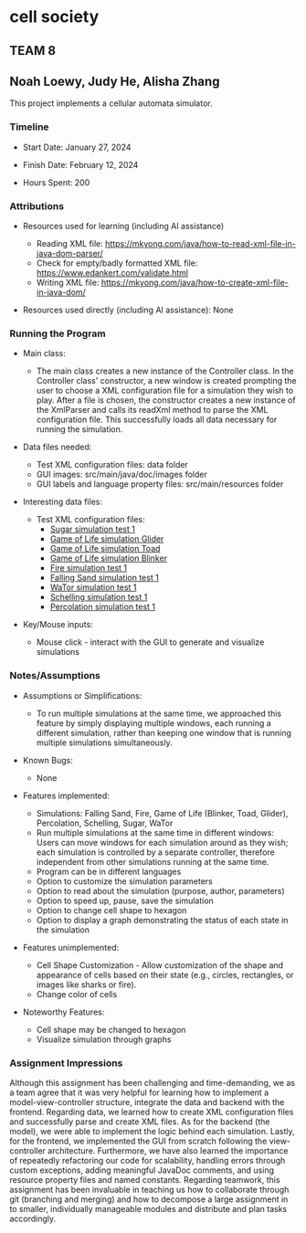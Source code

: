 # cell society
## TEAM 8
## Noah Loewy, Judy He, Alisha Zhang


This project implements a cellular automata simulator.

### Timeline

 * Start Date: January 27, 2024

 * Finish Date: February 12, 2024

 * Hours Spent: 200


### Attributions

 * Resources used for learning (including AI assistance)
   * Reading XML file: https://mkyong.com/java/how-to-read-xml-file-in-java-dom-parser/
   * Check for empty/badly formatted XML file: https://www.edankert.com/validate.html
   * Writing XML file: https://mkyong.com/java/how-to-create-xml-file-in-java-dom/
 
 * Resources used directly (including AI assistance): None


### Running the Program

 * Main class:
   * The main class creates a new instance of the Controller class. In the Controller class' constructor, a new window is created prompting the user to choose a XML configuration file for a simulation they wish to play. After a file is chosen, the constructor creates a new instance of the XmlParser and calls its readXml method to parse the XML configuration file. This successfully loads all data necessary for running the simulation.

 * Data files needed: 
   * Test XML configuration files: data folder
   * GUI images: src/main/java/doc/images folder
   * GUI labels and language property files: src/main/resources folder

 * Interesting data files:
   * Test XML configuration files:
     * [Sugar simulation test 1](data/sugar/SugarTestSmallHex.xml) 
     * [Game of Life simulation Glider](data/gameoflife/GameOfLifeGlider.xml)
     * [Game of Life simulation Toad](data/gameoflife/GameOfLifeToad.xml)
     * [Game of Life simulation Blinker](data/gameoflife/GameOfLifeBlinker.xml)
     * [Fire simulation test 1](data/fire/FireSmallSimulation1.xml)
     * [Falling Sand simulation test 1](data/falling/FallingTestWaterAbsorbsSand.xml)
     * [WaTor simulation test 1](data/wator/WaTorTest1.xml)
     * [Schelling simulation test 1](data/schelling/SchellingTest1.xml)
     * [Percolation simulation test 1](data/percolation/PercolationTest1.xml)

 * Key/Mouse inputs:
   * Mouse click - interact with the GUI to generate and visualize simulations



### Notes/Assumptions

 * Assumptions or Simplifications:
   * To run multiple simulations at the same time, we approached this feature by simply displaying multiple windows, each running a different simulation, rather than keeping one window that is running multiple simulations simultaneously.

 * Known Bugs: 
   * None

 * Features implemented:
   * Simulations: Falling Sand, Fire, Game of Life (Blinker, Toad, Glider), Percolation, Schelling, Sugar, WaTor
   * Run multiple simulations at the same time in different windows: Users can move windows for each simulation around as they wish; each simulation is controlled by a separate controller, therefore independent from other simulations running at the same time.
   * Program can be in different languages
   * Option to customize the simulation parameters
   * Option to read about the simulation (purpose, author, parameters)
   * Option to speed up, pause, save the simulation 
   * Option to change cell shape to hexagon
   * Option to display a graph demonstrating the status of each state in the simulation 
 * Features unimplemented:
   * Cell Shape Customization - Allow customization of the shape and appearance of cells based on their state (e.g., circles, rectangles, or images like sharks or fire).
   * Change color of cells

 * Noteworthy Features:
   * Cell shape may be changed to hexagon 
   * Visualize simulation through graphs

### Assignment Impressions

Although this assignment has been challenging and time-demanding, we as a team agree that it was very helpful for learning how to implement a model-view-controller structure, integrate the data and backend with the frontend. Regarding data, we learned how to create XML configuration files and successfully parse and create XML files. As for the backend (the model), we were able to implement the logic behind each simulation. Lastly, for the frontend, we implemented the GUI from scratch following the view-controller architecture. 
Furthermore, we have also learned the importance of repeatedly refactoring our code for scalability, handling errors through custom exceptions, adding meaningful JavaDoc comments, and using resource property files and named constants.
Regarding teamwork, this assignment has been invaluable in teaching us how to collaborate through git (branching and merging) and how to decompose a large assignment in to smaller, individually manageable modules and distribute and plan tasks accordingly. 
